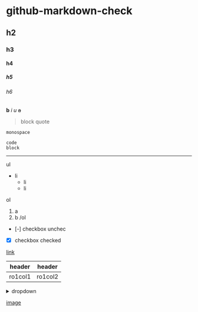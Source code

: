 # github-markdown-check
## h2
### h3
#### h4
##### h5
###### h6
**b**
*i*
_u_
~~a~~

> block
> quote

`monospace`

```
code
block
```

---

<!-- comment -->

ul
- li
  * li
  * li

ol
1. a
2. b
/ol

- [-] checkbox unchec
- [x] checkbox checked

[link](#)

| header | header |
| :---: | :---: |
| ro1col1 | ro1col2 |

<details> <summary>dropdown</summary>
  dropdown content
</details>

[image](https://i.natgeofe.com/n/548467d8-c5f1-4551-9f58-6817a8d2c45e/NationalGeographic_2572187_square.jpg)


